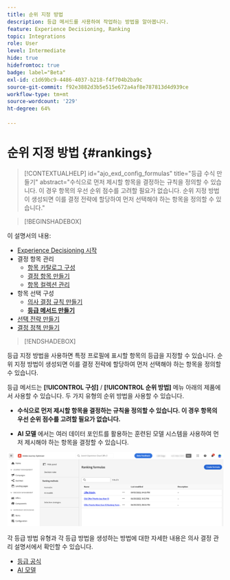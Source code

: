 ```yaml
---
title: 순위 지정 방법
description: 등급 메서드를 사용하여 작업하는 방법을 알아봅니다.
feature: Experience Decisioning, Ranking
topic: Integrations
role: User
level: Intermediate
hide: true
hidefromtoc: true
badge: label="Beta"
exl-id: c1d69bc9-4486-4037-b218-f4f704b2ba9c
source-git-commit: f92e3882d3b5e515e672a4af8e787813d4d939ce
workflow-type: tm+mt
source-wordcount: '229'
ht-degree: 64%

---
```


# 순위 지정 방법 {#rankings}

>[!CONTEXTUALHELP]
>id="ajo_exd_config_formulas"
>title="등급 수식 만들기"
>abstract="수식으로 먼저 제시할 항목을 결정하는 규칙을 정의할 수 있습니다. 이 경우 항목의 우선 순위 점수를 고려할 필요가 없습니다. 순위 지정 방법이 생성되면 이를 결정 전략에 할당하여 먼저 선택해야 하는 항목을 정의할 수 있습니다."

>[!BEGINSHADEBOX]

이 설명서의 내용:

* [Experience Decisioning 시작](gs-experience-decisioning.md)
* 결정 항목 관리
   * [항목 카탈로그 구성](catalogs.md)
   * [결정 항목 만들기](items.md)
   * [항목 컬렉션 관리](collections.md)
* 항목 선택 구성
   * [의사 결정 규칙 만들기](rules.md)
   * **[등급 메서드 만들기](ranking.md)**
* [선택 전략 만들기](selection-strategies.md)
* [결정 정책 만들기](create-decision.md)

>[!ENDSHADEBOX]

등급 지정 방법을 사용하면 특정 프로필에 표시할 항목의 등급을 지정할 수 있습니다. 순위 지정 방법이 생성되면 이를 결정 전략에 할당하여 먼저 선택해야 하는 항목을 정의할 수 있습니다.

등급 메서드는 **[!UICONTROL 구성]** / **[!UICONTROL 순위 방법]** 메뉴 아래의 제품에서 사용할 수 있습니다. 두 가지 유형의 순위 방법을 사용할 수 있습니다.

* **수식으로 먼저 제시할 항목을 결정하는 규칙을 정의할 수 있습니다. 이 경우 항목의 우선 순위 점수를 고려할 필요가 없습니다.**

* **AI 모델** 에서는 여러 데이터 포인트를 활용하는 훈련된 모델 시스템을 사용하여 먼저 제시해야 하는 항목을 결정할 수 있습니다.

![](assets/ranking-create.png)

각 등급 방법 유형과 각 등급 방법을 생성하는 방법에 대한 자세한 내용은 의사 결정 관리 설명서에서 확인할 수 있습니다.

* [등급 공식](../offers/ranking/create-ranking-formulas.md)
* [AI 모델](../offers/ranking/ai-models.md)
